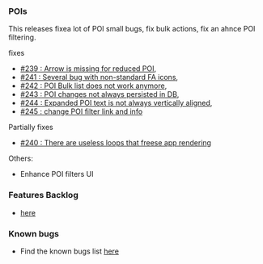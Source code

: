 ### POIs

This releases fixea lot of POI small bugs, fix bulk actions, fix an ahnce POI filtering.

fixes

- [#239 : Arrow is missing for reduced POI](https://github.com/lgs1920/studio/issues/239),
- [#241 : Several bug with non-standard FA icons](https://github.com/lgs1920/studio/issues/241),
- [#242 : POI Bulk list does not work anymore](https://github.com/lgs1920/studio/issues/242),
- [#243 : POI changes not always persisted in DB](https://github.com/lgs1920/studio/issues/243),
- [#244 : Expanded POI text is not always vertically aligned](https://github.com/lgs1920/studio/issues/244),
- [#245 : change POI filter link and info](https://github.com/lgs1920/studio/issues/245)

Partially fixes

- [#240 : There are useless loops that freese app rendering](https://github.com/lgs1920/studio/issues/240)

Others:

- Enhance POI filters UI

### Features Backlog

- [here](https://github.com/lgs1920/studio/issues?q=is%3Aissue%20state%3Aopen%20type%3AFeature)

### Known bugs

- Find the known bugs list [here](https://github.com/lgs1920/studio/issues?q=is%3Aissue%20state%3Aopen%20type%3ABug)


